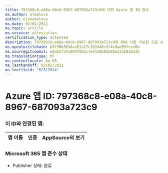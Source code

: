 ```yaml
---
title: 797368c8-e08a-40c8-8967-687093a723c9에 대한 Azure 앱 ID 정보
ms.author: elmalova
author: elenamalova
ms.date: 02/01/2022
ms.topic: article
ms.service: attestation
certification_type: attested
description: 797368c8-e08a-40c8-8967-687093a723c9에 대해 사용 가능한 모든 보안 및 규정 준수 정보입니다.
ms.openlocfilehash: b5f50b3010ae81a27c332d46c5f4c8ad55fcee6b
ms.sourcegitcommit: edd55f34c004f0b5c7e4418b92b8ba325b8ab336
ms.translationtype: MT
ms.contentlocale: ko-KR
ms.lasthandoff: 02/02/2022
ms.locfileid: "62317024"
---
```

# <a name="azure-app-id-797368c8-e08a-40c8-8967-687093a723c9"></a>Azure 앱 ID: 797368c8-e08a-40c8-8967-687093a723c9


### <a name="apps-associated-with-this-id"></a>이 ID와 연결된 앱:
| **앱 이름** | **인증** | **AppSource의 보기** |
|--------------|---------------|-----------------------|

### <a name="microsoft-365-app-compliance-status"></a>Microsoft 365 앱 준수 상태
- Publisher 상태: 완료
